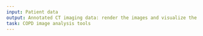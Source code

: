 ```yaml
---
input: Patient data
output: Annotated CT imaging data: render the images and visualize the anatomical structures using our cloud-based system, perform machine learning analysis on the images, and identify the anatomical aberrations associated with the genetic and phenotypic variations extracted by machine-learning models.
task: COPD image analysis tools
---
```

